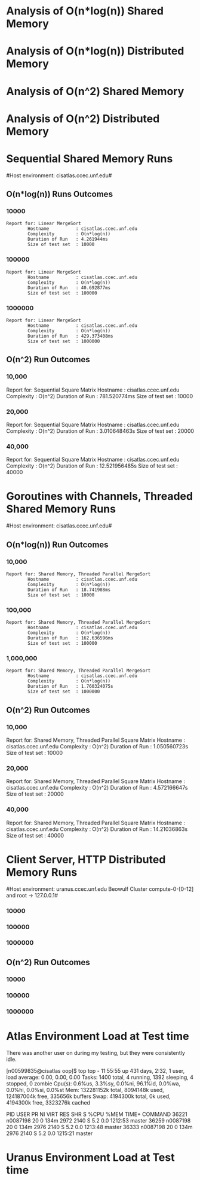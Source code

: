 # Analysis of O(n*log(n)) Shared Memory

# Analysis of O(n*log(n)) Distributed Memory

# Analysis of O(n^2) Shared Memory

# Analysis of O(n^2) Distributed Memory

# Sequential Shared Memory Runs
#Host environment: cisatlas.ccec.unf.edu#

## O(n*log(n)) Runs Outcomes

### 10000
    Report for: Linear MergeSort
            Hostname          : cisatlas.ccec.unf.edu
            Complexity        : O(n*log(n))
            Duration of Run   : 4.261944ms
            Size of test set  : 10000

### 100000
    Report for: Linear MergeSort
            Hostname          : cisatlas.ccec.unf.edu
            Complexity        : O(n*log(n))
            Duration of Run   : 40.692877ms
            Size of test set  : 100000


### 1000000
    Report for: Linear MergeSort
            Hostname          : cisatlas.ccec.unf.edu
            Complexity        : O(n*log(n))
            Duration of Run   : 429.373408ms
            Size of test set  : 1000000

## O(n^2) Run Outcomes

### 10,000
Report for: Sequential Square Matrix
        Hostname          : cisatlas.ccec.unf.edu
        Complexity        : O(n^2)
        Duration of Run   : 781.520774ms
        Size of test set  : 10000
### 20,000
Report for: Sequential Square Matrix
        Hostname          : cisatlas.ccec.unf.edu
        Complexity        : O(n^2)
        Duration of Run   : 3.010648463s
        Size of test set  : 20000
### 40,000
Report for: Sequential Square Matrix
        Hostname          : cisatlas.ccec.unf.edu
        Complexity        : O(n^2)
        Duration of Run   : 12.521956485s
        Size of test set  : 40000

# Goroutines with Channels, Threaded Shared Memory Runs
#Host environment: cisatlas.ccec.unf.edu#

## O(n*log(n)) Run Outcomes

### 10,000
    Report for: Shared Memory, Threaded Parallel MergeSort
            Hostname          : cisatlas.ccec.unf.edu
            Complexity        : O(n*log(n))
            Duration of Run   : 18.741988ms
            Size of test set  : 10000

### 100,000
    Report for: Shared Memory, Threaded Parallel MergeSort
            Hostname          : cisatlas.ccec.unf.edu
            Complexity        : O(n*log(n))
            Duration of Run   : 162.636596ms
            Size of test set  : 100000

### 1,000,000
    Report for: Shared Memory, Threaded Parallel MergeSort
            Hostname          : cisatlas.ccec.unf.edu
            Complexity        : O(n*log(n))
            Duration of Run   : 1.760324075s
            Size of test set  : 1000000

## O(n^2) Run Outcomes

### 10,000
Report for: Shared Memory, Threaded Parallel Square Matrix
        Hostname          : cisatlas.ccec.unf.edu
        Complexity        : O(n^2)
        Duration of Run   : 1.050560723s
        Size of test set  : 10000

### 20,000
Report for: Shared Memory, Threaded Parallel Square Matrix
        Hostname          : cisatlas.ccec.unf.edu
        Complexity        : O(n^2)
        Duration of Run   : 4.572166647s
        Size of test set  : 20000

### 40,000
Report for: Shared Memory, Threaded Parallel Square Matrix
        Hostname          : cisatlas.ccec.unf.edu
        Complexity        : O(n^2)
        Duration of Run   : 14.21036863s
        Size of test set  : 40000

# Client Server, HTTP Distributed Memory Runs
#Host environment: uranus.ccec.unf.edu Beowulf Cluster compute-0-[0-12] and root -> 127.0.0.1#

### 10000
### 100000
### 1000000

## O(n^2) Run Outcomes

### 10000
### 100000
### 1000000

# Atlas Environment Load at Test time
There was another user on during my testing, but they were consistently idle.

[n00599835@cisatlas oop]$ top
top - 11:55:55 up 431 days,  2:32,  1 user,  load average: 0.00, 0.00, 0.00
Tasks: 1400 total,   4 running, 1392 sleeping,   4 stopped,   0 zombie
Cpu(s):  0.6%us,  3.3%sy,  0.0%ni, 96.1%id,  0.0%wa,  0.0%hi,  0.0%si,  0.0%st
Mem:  132281152k total,  8094148k used, 124187004k free,   335656k buffers
Swap:  4194300k total,        0k used,  4194300k free,  3323276k cached

  PID USER      PR  NI  VIRT  RES  SHR S %CPU %MEM    TIME+  COMMAND
36221 n0087198  20   0  134m 2972 2140 S  5.2  0.0   1212:53 master
36259 n0087198  20   0  134m 2976 2140 S  5.2  0.0   1213:48 master
36333 n0087198  20   0  134m 2976 2140 S  5.2  0.0   1215:21 master

# Uranus Environment Load at Test time